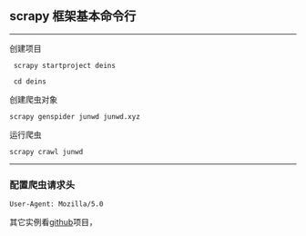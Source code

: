 ## scrapy 框架基本命令行
---

创建项目
```
 scrapy startproject deins
```
```
 cd deins
```
创建爬虫对象
```
scrapy genspider junwd junwd.xyz
```
运行爬虫
```
scrapy crawl junwd
```
---
### 配置爬虫请求头
```
User-Agent: Mozilla/5.0
```
其它实例看[github](https://github.com/junwd/Staging)项目，